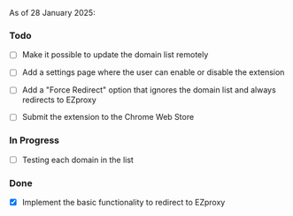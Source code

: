 As of 28 January 2025:

### Todo
- [ ] Make it possible to update the domain list remotely
- [ ] Add a settings page where the user can enable or disable the extension
- [ ] Add a "Force Redirect" option that ignores the domain list and always redirects to EZproxy
- [ ] Submit the extension to the Chrome Web Store 


### In Progress
 - [ ] Testing each domain in the list


### Done
- [x] Implement the basic functionality to redirect to EZproxy